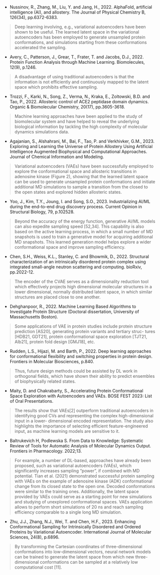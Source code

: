 - Nussinov, R., Zhang, M., Liu, Y. and Jang, H., 2022. AlphaFold, artificial intelligence (AI), and allostery. The Journal of Physical Chemistry B, 126(34), pp.6372-6383.
> Deep learning involving, e.g., variational autoencoders have been shown to be useful. The learned latent space in the variational autoencoders has been employed to generate unsampled protein conformations, and simulations starting from these conformations accelerated the sampling.

- Avery, C., Patterson, J., Grear, T., Frater, T. and Jacobs, D.J., 2022. Protein Function Analysis through Machine Learning. Biomolecules, 12(9), p.1246.
> A disadvantage of using traditional autoencoders is that the information is not efficiently and continuously mapped to the latent space which prohibits effective sampling. 

- Trozzi, F., Karki, N., Song, Z., Verma, N., Kraka, E., Zoltowski, B.D. and Tao, P., 2022. Allosteric control of ACE2 peptidase domain dynamics. Organic & Biomolecular Chemistry, 20(17), pp.3605-3618.
> Machine learning approaches have been applied to the study of biomolecular system and have helped to reveal the underlying biological information by tackling the high complexity of molecular dynamics simulations data.

- Agajanian, S., Alshahrani, M., Bai, F., Tao, P. and Verkhivker, G.M., 2023. Exploring and Learning the Universe of Protein Allostery Using Artificial Intelligence Augmented Biophysical and Computational Approaches. Journal of Chemical Information and Modeling.
> Variational autoencoders (VAEs) have been successfully employed to explore the conformational space and allosteric transitions in adenosine kinase (Figure 2), showing that the learned latent space can be used to generate unsampled protein conformations and initiate additional MD simulations to sample a transition from the closed to the open states and explored hidden allosteric states.

- Yoo, J., Kim, T.Y., Joung, I. and Song, S.O., 2023. Industrializing AI/ML during the end-to-end drug discovery process. Current Opinion in Structural Biology, 79, p.102528.
> Beyond the accuracy of the energy function, generative AI/ML models can also expedite sampling speed [52,34]. This capability is also based on the active learning process, in which a small number of MD snapshots is used to train a generative model for acquiring additional MD snapshots. This learned generation model helps explore a wider conformational space and improve sampling efficiency.

- Chen, S.H., Weiss, K.L., Stanley, C. and Bhowmik, D., 2022. Structural characterization of an intrinsically disordered protein complex using integrated small-angle neutron scattering and computing. bioRxiv, pp.2022-12.
> The encoder of the CVAE serves as a dimensionality reduction tool which effectively projects high dimensional molecular structures in a lower dimensional, normally distributed latent space, in which similar structures are placed close to one another.

- Dehghanpoor, R., 2022. Machine Learning Based Algorithms to Investigate Protein Structure (Doctoral dissertation, University of Massachusetts Boston).
> Some applications of VAE in protein studies include protein structure prediction [AS20], generating protein variants and tertiary struc- tures [HDB21, GDT21], protein conformational space exploration [TJT21, Alb21], protein fold design [GMJ18], etc.

- Rudden, L.S., Hijazi, M. and Barth, P., 2022. Deep learning approaches for conformational flexibility and switching properties in protein design. Frontiers in Molecular Biosciences, p.840.
> Thus, future design methods could be assisted by DL work in orthogonal fields, which have shown their ability to predict ensembles of biophysically related states.

- Maity, D. and Chakrabarty, S., Accelerating Protein Conformational Space Exploration with Autoencoders and VAEs. BOSE FEST 2023: List of Oral Presentations.
>  The results show that VAEs[2] outperform traditional autoencoders in identifying good CVs and representing the complex high-dimensional input in a lower- dimensional encoded representation. The study also highlights the importance of selecting efficient feature-engineered input, as machine learning models are sensitive to it.

- Baltrukevich H, Podlewska S. From Data to Knowledge: Systematic Review of Tools for Automatic Analysis of Molecular Dynamics Output. Frontiers in Pharmacology. 2022;13.
> For example, a number of DL-based, approaches have already been proposed, such as variational autoencoders (VAEs), which significantly increases sampling “power”, if combined with MD potential. Tian et al. (2021) demonstrated successful protein sampling with VAEs on the example of adenosine kinase (ADK) conformational change from its closed state to the open one. Decoded conformations were similar to the training ones. Additionally, the latent space provided by VAEs could serve as a starting point for new simulations and studying of unexplored conformational spaces. VAEs application allows to perform short simulations of 20 ns and reach sampling efficiency comparable to a single long MD simulation.

- Zhu, J.J., Zhang, N.J., Wei, T. and Chen, H.F., 2023. Enhancing Conformational Sampling for Intrinsically Disordered and Ordered Proteins by Variational Autoencoder. International Journal of Molecular Sciences, 24(8), p.6896.
> By transforming the Cartesian coordinates of three-dimensional conformations into low-dimensional vectors, neural network models can be trained to generate the latent space from which new three-dimensional conformations can be sampled at a relatively low computational cost [11]. 
